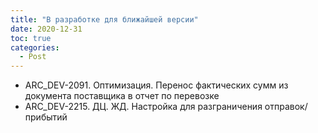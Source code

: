 ```yaml
---
title: "В разработке для ближайшей версии"
date: 2020-12-31
toc: true
categories:
  - Post  
---
```


-   ARC_DEV-2091. Оптимизация. Перенос фактических сумм из документа поставщика в отчет по перевозке
-   ARC_DEV-2215. ДЦ. ЖД. Настройка для разграничения отправок/прибытий
